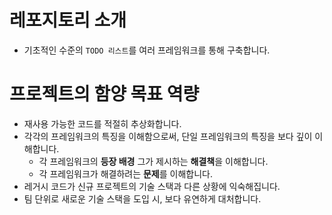 # 레포지토리 소개
- 기초적인 수준의 `TODO 리스트`를 여러 프레임워크를 통해 구축합니다.

# 프로젝트의 함양 목표 역량
- 재사용 가능한 코드를 적절히 추상화합니다.
- 각각의 프레임워크의 특징을 이해함으로써, 단일 프레임워크의 특징을 보다 깊이 이해합니다.
    - 각 프레임워크의 **등장 배경** 그가 제시하는 **해결책**을 이해합니다.
    - 각 프레임워크가 해결하려는 **문제**를 이해합니다.
- 레거시 코드가 신규 프로젝트의 기술 스택과 다른 상황에 익숙해집니다.
- 팀 단위로 새로운 기술 스택을 도입 시, 보다 유연하게 대처합니다.